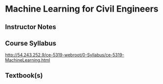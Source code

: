 # Machine Learning for Civil Engineers

## Instructor Notes

## Course Syllabus

http://54.243.252.9/ce-5319-webroot/0-Syllabus/ce-5319-MachineLearning.html

## Textbook(s)

